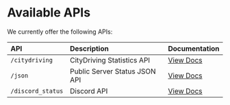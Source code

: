 # Available APIs

We currently offer the following APIs:

| API | Description | Documentation |
| :--- | :--- | :--- |
| `/citydriving` | CityDriving Statistics API | [View Docs](../citydriving-statistics-api/README.md) |
| `/json` | Public Server Status JSON API | [View Docs](../public-json-api/README.md)|
| `/discord_status` | Discord API | [View Docs](../discord-api/README.md) |
